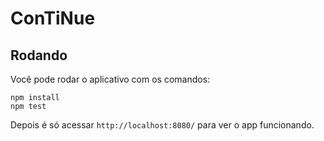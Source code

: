 # ConTiNue

## Rodando

Você pode rodar o aplicativo com os comandos:

```
npm install
npm test
```

Depois é só acessar ``http://localhost:8080/`` para ver o app funcionando.